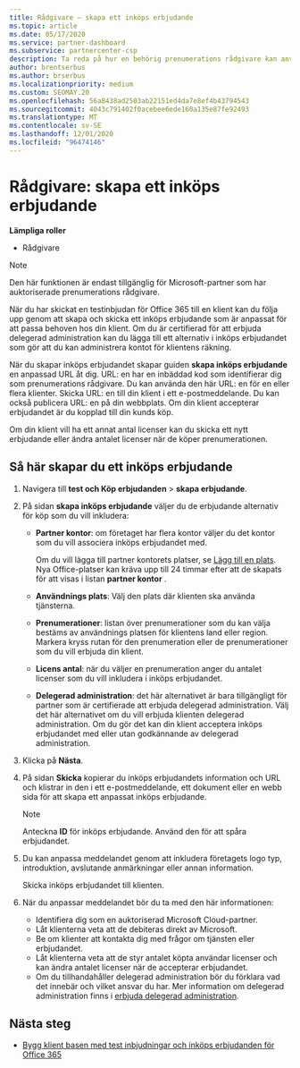 ```yaml
---
title: Rådgivare – skapa ett inköps erbjudande
ms.topic: article
ms.date: 05/17/2020
ms.service: partner-dashboard
ms.subservice: partnercenter-csp
description: Ta reda på hur en behörig prenumerations rådgivare kan använda Partner Center för att skapa ett inköps erbjudande och en anpassad URL som ska ingå i test inbjudningar för Office 365.
author: brentserbus
ms.author: brserbus
ms.localizationpriority: medium
ms.custom: SEOMAY.20
ms.openlocfilehash: 56a8438ad2503ab22151ed4da7e8ef4b43794543
ms.sourcegitcommit: 4043c791402f0acebee6ede160a135e87fe92493
ms.translationtype: MT
ms.contentlocale: sv-SE
ms.lasthandoff: 12/01/2020
ms.locfileid: "96474146"
---
```

# <a name="advisors-create-a-purchase-offer"></a>Rådgivare: skapa ett inköps erbjudande

 
**Lämpliga roller**

- Rådgivare


> [!NOTE]
> Den här funktionen är endast tillgänglig för Microsoft-partner som har auktoriserade prenumerations rådgivare.

När du har skickat en testinbjudan för Office 365 till en klient kan du följa upp genom att skapa och skicka ett inköps erbjudande som är anpassat för att passa behoven hos din klient. Om du är certifierad för att erbjuda delegerad administration kan du lägga till ett alternativ i inköps erbjudandet som gör att du kan administrera kontot för klientens räkning.

När du skapar inköps erbjudandet skapar guiden **skapa inköps erbjudande** en anpassad URL åt dig. URL: en har en inbäddad kod som identifierar dig som prenumerations rådgivare. Du kan använda den här URL: en för en eller flera klienter. Skicka URL: en till din klient i ett e-postmeddelande. Du kan också publicera URL: en på din webbplats. Om din klient accepterar erbjudandet är du kopplad till din kunds köp.

Om din klient vill ha ett annat antal licenser kan du skicka ett nytt erbjudande eller ändra antalet licenser när de köper prenumerationen.

## <a name="to-create-a-purchase-offer"></a>Så här skapar du ett inköps erbjudande

1. Navigera till **test och Köp erbjudanden**  >  **skapa erbjudande**.

2. På sidan **skapa inköps erbjudande** väljer du de erbjudande alternativ för köp som du vill inkludera:

    - **Partner kontor**: om företaget har flera kontor väljer du det kontor som du vill associera inköps erbjudandet med.

        Om du vill lägga till partner kontorets platser, se [Lägg till en plats](manage-locations.md). Nya Office-platser kan kräva upp till 24 timmar efter att de skapats för att visas i listan **partner kontor** .

    - **Användnings plats**: Välj den plats där klienten ska använda tjänsterna.
    - **Prenumerationer**: listan över prenumerationer som du kan välja bestäms av användnings platsen för klientens land eller region. Markera kryss rutan för den prenumeration eller de prenumerationer som du vill erbjuda din klient.
    - **Licens antal**: när du väljer en prenumeration anger du antalet licenser som du vill inkludera i inköps erbjudandet.
    - **Delegerad administration**: det här alternativet är bara tillgängligt för partner som är certifierade att erbjuda delegerad administration. Välj det här alternativet om du vill erbjuda klienten delegerad administration. Om du gör det kan din klient acceptera inköps erbjudandet med eller utan godkännande av delegerad administration.

3. Klicka på **Nästa**.

4. På sidan **Skicka** kopierar du inköps erbjudandets information och URL och klistrar in den i ett e-postmeddelande, ett dokument eller en webb sida för att skapa ett anpassat inköps erbjudande.

    > [!NOTE]
    > Anteckna **ID** för inköps erbjudande. Använd den för att spåra erbjudandet.

5. Du kan anpassa meddelandet genom att inkludera företagets logo typ, introduktion, avslutande anmärkningar eller annan information.

    Skicka inköps erbjudandet till klienten.

6. När du anpassar meddelandet bör du ta med den här informationen:

    - Identifiera dig som en auktoriserad Microsoft Cloud-partner.
    - Låt klienterna veta att de debiteras direkt av Microsoft.
    - Be om klienter att kontakta dig med frågor om tjänsten eller erbjudandet.
    - Låt klienterna veta att de styr antalet köpta användar licenser och kan ändra antalet licenser när de accepterar erbjudandet.
    - Om du tillhandahåller delegerad administration bör du förklara vad det innebär och vilket ansvar du har. Mer information om delegerad administration finns i [erbjuda delegerad administration](customers-revoke-admin-privileges.md).

## <a name="next-steps"></a>Nästa steg

- [Bygg klient basen med test inbjudningar och inköps erbjudanden för Office 365](advisors-build-your-business.md)